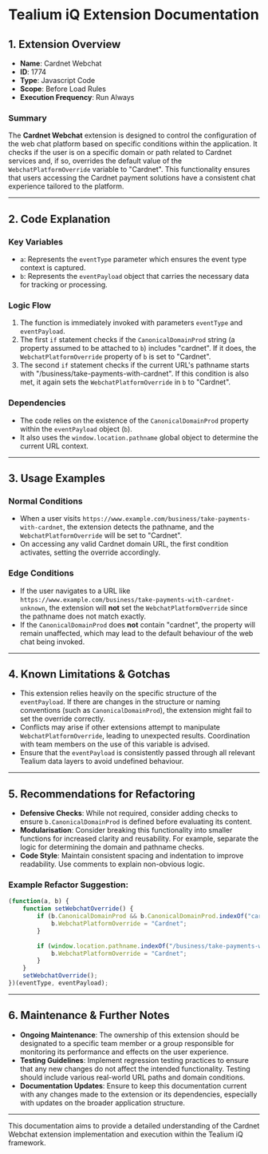 # Tealium iQ Extension Documentation

## 1. Extension Overview

- **Name**: Cardnet Webchat
- **ID**: 1774
- **Type**: Javascript Code
- **Scope**: Before Load Rules
- **Execution Frequency**: Run Always

### Summary
The **Cardnet Webchat** extension is designed to control the configuration of the web chat platform based on specific conditions within the application. It checks if the user is on a specific domain or path related to Cardnet services and, if so, overrides the default value of the `WebchatPlatformOverride` variable to "Cardnet". This functionality ensures that users accessing the Cardnet payment solutions have a consistent chat experience tailored to the platform.

---

## 2. Code Explanation

### Key Variables
- `a`: Represents the `eventType` parameter which ensures the event type context is captured.
- `b`: Represents the `eventPayload` object that carries the necessary data for tracking or processing.

### Logic Flow
1. The function is immediately invoked with parameters `eventType` and `eventPayload`.
2. The first `if` statement checks if the `CanonicalDomainProd` string (a property assumed to be attached to `b`) includes "cardnet". If it does, the `WebchatPlatformOverride` property of `b` is set to "Cardnet".
3. The second `if` statement checks if the current URL's pathname starts with "/business/take-payments-with-cardnet". If this condition is also met, it again sets the `WebchatPlatformOverride` in `b` to "Cardnet".

### Dependencies
- The code relies on the existence of the `CanonicalDomainProd` property within the `eventPayload` object (`b`).
- It also uses the `window.location.pathname` global object to determine the current URL context.

---

## 3. Usage Examples

### Normal Conditions
- When a user visits `https://www.example.com/business/take-payments-with-cardnet`, the extension detects the pathname, and the `WebchatPlatformOverride` will be set to "Cardnet".
- On accessing any valid Cardnet domain URL, the first condition activates, setting the override accordingly.

### Edge Conditions
- If the user navigates to a URL like `https://www.example.com/business/take-payments-with-cardnet-unknown`, the extension will **not** set the `WebchatPlatformOverride` since the pathname does not match exactly.
- If the `CanonicalDomainProd` does **not** contain "cardnet", the property will remain unaffected, which may lead to the default behaviour of the web chat being invoked.

---

## 4. Known Limitations & Gotchas

- This extension relies heavily on the specific structure of the `eventPayload`. If there are changes in the structure or naming conventions (such as `CanonicalDomainProd`), the extension might fail to set the override correctly.
- Conflicts may arise if other extensions attempt to manipulate `WebchatPlatformOverride`, leading to unexpected results. Coordination with team members on the use of this variable is advised.
- Ensure that the `eventPayload` is consistently passed through all relevant Tealium data layers to avoid undefined behaviour.

---

## 5. Recommendations for Refactoring

- **Defensive Checks**: While not required, consider adding checks to ensure `b.CanonicalDomainProd` is defined before evaluating its content. 
- **Modularisation**: Consider breaking this functionality into smaller functions for increased clarity and reusability. For example, separate the logic for determining the domain and pathname checks.
- **Code Style**: Maintain consistent spacing and indentation to improve readability. Use comments to explain non-obvious logic.

### Example Refactor Suggestion:

```javascript
(function(a, b) {
    function setWebchatOverride() {
        if (b.CanonicalDomainProd && b.CanonicalDomainProd.indexOf("cardnet") >= 0) {
            b.WebchatPlatformOverride = "Cardnet";
        }
        
        if (window.location.pathname.indexOf("/business/take-payments-with-cardnet") === 0) {
            b.WebchatPlatformOverride = "Cardnet";
        }
    }
    setWebchatOverride();
})(eventType, eventPayload);
```

---

## 6. Maintenance & Further Notes

- **Ongoing Maintenance**: The ownership of this extension should be designated to a specific team member or a group responsible for monitoring its performance and effects on the user experience.
- **Testing Guidelines**: Implement regression testing practices to ensure that any new changes do not affect the intended functionality. Testing should include various real-world URL paths and domain conditions.
- **Documentation Updates**: Ensure to keep this documentation current with any changes made to the extension or its dependencies, especially with updates on the broader application structure.

--- 

This documentation aims to provide a detailed understanding of the Cardnet Webchat extension implementation and execution within the Tealium iQ framework.